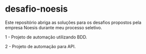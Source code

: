 # desafio-noesis

Este repositório abriga as soluções para os desafios propostos pela empresa Noesis durante meu processo seletivo.

1 - Projeto de automação utilizando BDD.

2 - Projeto de automação para API.